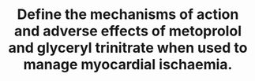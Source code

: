 ---
title: "Define the mechanisms of action and adverse effects of metoprolol and glyceryl trinitrate when used to manage myocardial ischaemia."
entityType: SAQ
exam: PEX
college: CICM
year: 2010
sitting: A
question: 16
passRate: 80
lo:
- "[[C1c]]"
- "[[2d]]"
- "[[C2b]]"
- "[[2e]]"
- "[[C2a]]"
- "[[2d]]"
EC_expectedDomains:
- "For a good answer candidates were expected to make some mention of the link between myocardial O2 demand / heart rate / contractilty."
- "For a good answers candidateswere expected to mention metoprolol effects of reducing left ventricular wall stress , decreased C AMP / mechanism, decreased hear rate, contractility, resultant decreased O2 demand as well as adverse effects include Bradycardia / heart block / hypotension / bronchconctriction, etc."
- "In relation to Glyceryl trinitrate, to mention dilation via nitric oxide, predominately venodilatation, decreased venous return, LVEDP, Wall stress, decreased demand O2 demand and increased supply via coronary vasodilation and adverse effects include hypotension / tachycardia tolerance / headache."
EC_extraCredit:
- "Good answers had a structured response."
EC_errorsCommon:
- "This was often overlooked, and candidates who did tended to not respond to what the question was asking, that is “when used to manage myocardial ischaemia”."
- "Candidates are reminded that if they are to use non standard abbreviations, then those abbreviations must be defined somewhere within their answer."
resources:
- "Goodman and Gilman's the Pharmacological Basis of Therapeutics, Chp 32"
---